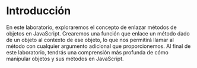 # Introducción

En este laboratorio, exploraremos el concepto de enlazar métodos de objetos en JavaScript. Crearemos una función que enlace un método dado de un objeto al contexto de ese objeto, lo que nos permitirá llamar al método con cualquier argumento adicional que proporcionemos. Al final de este laboratorio, tendrás una comprensión más profunda de cómo manipular objetos y sus métodos en JavaScript.
